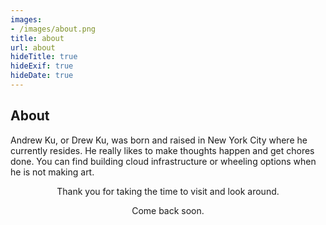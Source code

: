 ```yaml
---
images:
- /images/about.png
title: about
url: about
hideTitle: true
hideExif: true
hideDate: true
---
```


## About

Andrew Ku, or Drew Ku, was born and raised in New York City where he currently resides. He really likes to make thoughts happen and get chores done. You can find building cloud infrastructure or wheeling options when he is not making art.   

<div align="center">
	<p>
        Thank you for taking the time to visit and look around. 
	</p>
	<p>
		Come back soon.
	</p>
</div>
